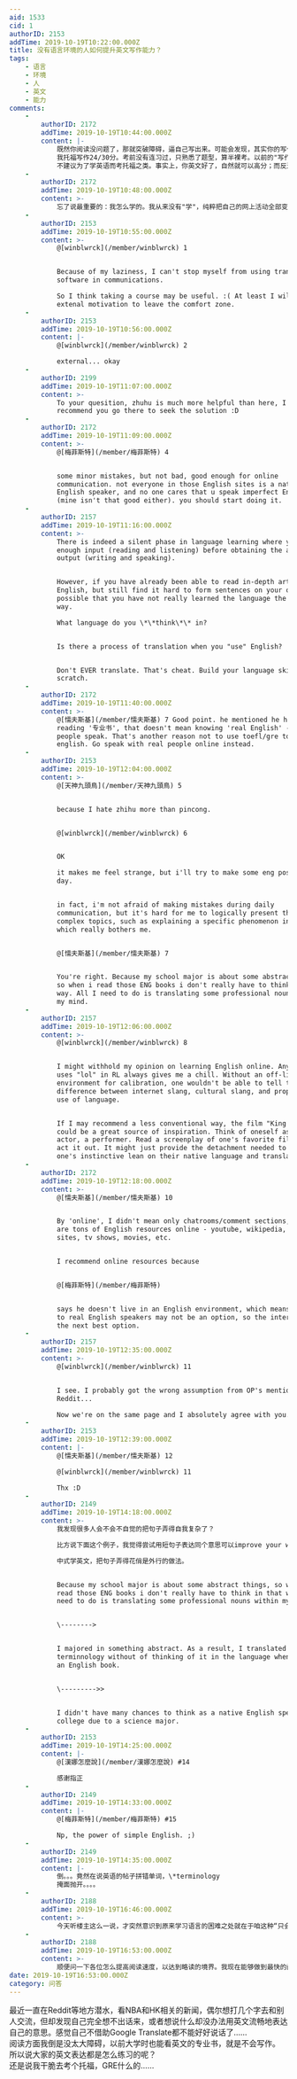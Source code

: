 ```yaml
---
aid: 1533
cid: 1
authorID: 2153
addTime: 2019-10-19T10:22:00.000Z
title: 没有语言环境的人如何提升英文写作能力？
tags:
    - 语言
    - 环境
    - 人
    - 英文
    - 能力
comments:
    -
        authorID: 2172
        addTime: 2019-10-19T10:44:00.000Z
        content: |-
            既然你阅读没问题了，那就突破障碍，逼自己写出来。可能会发现，其实你的写作水平比你想象的高。  
            我托福写作24/30分。考前没有连习过，只熟悉了题型，算半裸考。以前的"写作"经验也只限于少数网上留言。  
            不建议为了学英语而考托福之类。事实上，你英文好了，自然就可以高分；而反过来，你考高分，未必英文好。
    -
        authorID: 2172
        addTime: 2019-10-19T10:48:00.000Z
        content: >-
            忘了说最重要的：我怎么学的。我从来没有"学"，纯粹把自己的网上活动全部变成英文的。在发现品葱,2049前，看中文内容的时间10%都没有。现在品葱失望了，可能也不再看了。
    -
        authorID: 2153
        addTime: 2019-10-19T10:55:00.000Z
        content: >-
            @[winblwrck](/member/winblwrck) 1


            Because of my laziness, I can't stop myself from using translation
            software in communications.  

            So I think taking a course may be useful. :( At least I will have a
            extenal motivation to leave the comfort zone.
    -
        authorID: 2153
        addTime: 2019-10-19T10:56:00.000Z
        content: |-
            @[winblwrck](/member/winblwrck) 2

            external... okay
    -
        authorID: 2199
        addTime: 2019-10-19T11:07:00.000Z
        content: >-
            To your quesition, zhuhu is much more helpful than here, I strongly
            recommend you go there to seek the solution :D
    -
        authorID: 2172
        addTime: 2019-10-19T11:09:00.000Z
        content: >-
            @[梅菲斯特](/member/梅菲斯特) 4


            some minor mistakes, but not bad, good enough for online
            communication. not everyone in those English sites is a native
            English speaker, and no one cares that u speak imperfect English
            (mine isn't that good either). you should start doing it.
    -
        authorID: 2157
        addTime: 2019-10-19T11:16:00.000Z
        content: >-
            There is indeed a silent phase in language learning where you need
            enough input (reading and listening) before obtaining the ability to
            output (writing and speaking).


            However, if you have already been able to read in-depth articles in
            English, but still find it hard to form sentences on your own, it is
            possible that you have not really learned the language the natural
            way.  

            What language do you \*\*think\*\* in?


            Is there a process of translation when you "use" English?


            Don't EVER translate. That's cheat. Build your language skills from
            scratch.
    -
        authorID: 2172
        addTime: 2019-10-19T11:40:00.000Z
        content: >-
            @[懦夫斯基](/member/懦夫斯基) 7 Good point. he mentioned he had no problem
            reading '专业书', that doesn't mean knowing 'real English' - how real
            people speak. That's another reason not to use toefl/gre to learn
            english. Go speak with real people online instead.
    -
        authorID: 2153
        addTime: 2019-10-19T12:04:00.000Z
        content: >-
            @[天神九頭鳥](/member/天神九頭鳥) 5


            because I hate zhihu more than pincong.


            @[winblwrck](/member/winblwrck) 6


            OK  

            it makes me feel strange, but i'll try to make some eng posts every
            day.


            in fact, i'm not afraid of making mistakes during daily
            communication, but it's hard for me to logically present those
            complex topics, such as explaining a specific phenomenon in China,
            which really bothers me.


            @[懦夫斯基](/member/懦夫斯基) 7


            You're right. Because my school major is about some abstract things,
            so when i read those ENG books i don't really have to think in that
            way. All I need to do is translating some professional nouns within
            my mind.
    -
        authorID: 2157
        addTime: 2019-10-19T12:06:00.000Z
        content: >-
            @[winblwrck](/member/winblwrck) 8


            I might withhold my opinion on learning English online. Anyone that
            uses "lol" in RL always gives me a chill. Without an off-line
            environment for calibration, one wouldn't be able to tell the
            difference between internet slang, cultural slang, and proper daily
            use of language.


            If I may recommend a less conventional way, the film "King's Speech"
            could be a great source of inspiration. Think of oneself as an
            actor, a performer. Read a screenplay of one's favorite films and
            act it out. It might just provide the detachment needed to discard
            one's instinctive lean on their native language and translation.
    -
        authorID: 2172
        addTime: 2019-10-19T12:18:00.000Z
        content: >-
            @[懦夫斯基](/member/懦夫斯基) 10


            By 'online', I didn't mean only chatrooms/comment sections, there
            are tons of English resources online - youtube, wikipedia, news
            sites, tv shows, movies, etc.


            I recommend online resources because


            @[梅菲斯特](/member/梅菲斯特)


            says he doesn't live in an English environment, which means talking
            to real English speakers may not be an option, so the internet is
            the next best option.
    -
        authorID: 2157
        addTime: 2019-10-19T12:35:00.000Z
        content: >-
            @[winblwrck](/member/winblwrck) 11


            I see. I probably got the wrong assumption from OP's mentioning of
            Reddit...  

            Now we're on the same page and I absolutely agree with you.
    -
        authorID: 2153
        addTime: 2019-10-19T12:39:00.000Z
        content: |-
            @[懦夫斯基](/member/懦夫斯基) 12

            @[winblwrck](/member/winblwrck) 11

            Thx :D
    -
        authorID: 2149
        addTime: 2019-10-19T14:18:00.000Z
        content: >-
            我发现很多人会不会不自觉的把句子弄得自我复杂了？  

            比方说下面这个例子，我觉得尝试用短句子表达同个意思可以improve your writing immensely.  

            中式学英文，把句子弄得花俏是外行的做法。


            Because my school major is about some abstract things, so when i
            read those ENG books i don't really have to think in that way. All I
            need to do is translating some professional nouns within my mind.


            \-------->


            I majored in something abstract. As a result, I translated the
            terminnology without of thinking of it in the language when I read
            an English book.


            \--------->>


            I didn't have many chances to think as a native English speaker in
            college due to a science major.
    -
        authorID: 2153
        addTime: 2019-10-19T14:25:00.000Z
        content: |-
            @[漢娜怎麼說](/member/漢娜怎麼說) #14

            感谢指正
    -
        authorID: 2149
        addTime: 2019-10-19T14:33:00.000Z
        content: |-
            @[梅菲斯特](/member/梅菲斯特) #15

            Np, the power of simple English. ;)
    -
        authorID: 2149
        addTime: 2019-10-19T14:35:00.000Z
        content: |-
            倒。。。竟然在说英语的帖子拼错单词，\*terminology  
            掩面抛开。。。。
    -
        authorID: 2188
        addTime: 2019-10-19T16:46:00.000Z
        content: >-
            今天听楼主这么一说，才突然意识到原来学习语言的困难之处就在于咱这种“只会读不会说”的情况。回想每次考试的英语作文和简单的和外国人的一些交流，无一例外是先酝酿好中文再翻译过去的，跟直接以英文思考说出去的文字似乎蛮不一样的，似乎这就是语感上的地道差异？看来还是得在纯英文的环境里多待一些时间，边听边说才能真正学好英语……
    -
        authorID: 2188
        addTime: 2019-10-19T16:53:00.000Z
        content: >-
            顺便问一下各位怎么提高阅读速度，以达到略读的境界。我现在能够做到最快的阅读只能比得上我最快的语速，属于默读在脑海中回声的低级阶段。读的时候脑海中倒是不会浮现出中文含义。
date: 2019-10-19T16:53:00.000Z
category: 问答
---
```


最近一直在Reddit等地方潜水，看NBA和HK相关的新闻，偶尔想打几个字去和别人交流，但却发现自己完全想不出话来，或者想说什么却没办法用英文流畅地表达自己的意思。感觉自己不借助Google Translate都不能好好说话了……  
阅读方面我倒是没太大障碍，以前大学时也能看英文的专业书，就是不会写作。  
所以说大家的英文表达都是怎么练习的呢？  
还是说我干脆去考个托福，GRE什么的……
